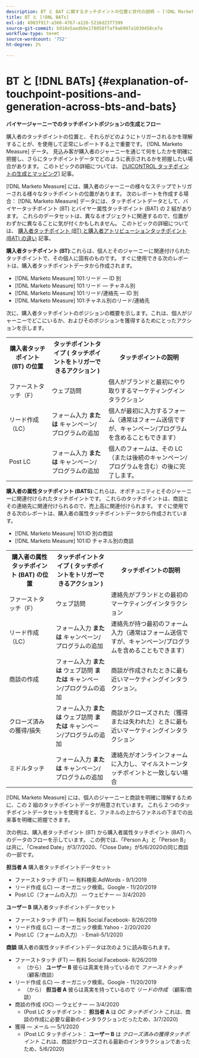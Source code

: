 ```yaml
---
description: BT と BAT に関するタッチポイントの位置と世代の説明 — [!DNL Marketo Measure]  — 製品ドキュメント
title: BT と [!DNL BATs]
exl-id: 4903f917-a366-4767-a126-5216d2377399
source-git-commit: b910e5aedb9e178058f7af9a6907a1039458ce7a
workflow-type: tm+mt
source-wordcount: '752'
ht-degree: 2%

---
```


# BT と [!DNL BATs] {#explanation-of-touchpoint-positions-and-generation-across-bts-and-bats}

**バイヤージャーニーでのタッチポイントポジションの生成とフロー**

購入者のタッチポイントの位置と、それらがどのようにトリガーされるかを理解することが、を使用して正常にレポートする上で重要です。 [!DNL Marketo Measure] データ。 見込み客が購入者のジャーニーを通じて何をしたかを明確に把握し、さらにタッチポイントデータでどのように表示されるかを把握したい場合があります。 このトピックの詳細については、 [[!UICONTROL タッチポイントの生成とマッピング]](/help/configuration-and-setup/getting-started-with-marketo-measure/touchpoint-generation-and-mapping.md) 記事。

[!DNL Marketo Measure] には、購入者のジャーニーの様々なステップでトリガーされる様々なタッチポイントの位置があります。 次のレポートを作成する場合： [!DNL Marketo Measure] データには、タッチポイントデータとして、バイヤータッチポイント (BT) とバイヤー属性タッチポイント (BAT) の 2 組があります。 これらのデータセットは、異なるオブジェクトに関連するので、位置がわずかに異なることに気が付くかもしれません。 このトピックの詳細については、 [購入者タッチポイント (BT) と購入者アトリビューションタッチポイント (BAT) の違い](/help/configuration-and-setup/getting-started-with-marketo-measure/difference-between-buyer-touchpoints-and-buyer-attribution-touchpoints.md) 記事。

**購入者タッチポイント (BT)**:これらは、個人とそのジャーニーに関連付けられたタッチポイントで、その個人に固有のものです。 すぐに使用できる次のレポートは、購入者タッチポイントデータから作成されます。

* [!DNL Marketo Measure] 101:リード — ID 別
* [!DNL Marketo Measure] 101:リード — チャネル別
* [!DNL Marketo Measure] 101:リード/連絡先 — ID 別
* [!DNL Marketo Measure] 101:チャネル別のリード/連絡先

次に、購入者タッチポイントのポジションの概要を示します。これは、個人がジャーニーでどこにいるか、およびそのポジションを獲得するためにとったアクションを示します。

<table> 
 <tbody>
  <tr>
   <th>購入者タッチポイント (BT) の位置</th> 
   <th>タッチポイントタイプ ( タッチポイントをトリガーできるアクション )</th> 
   <th>タッチポイントの説明</th> 
  </tr>
  <tr>
   <td>ファーストタッチ（F）</td> 
   <td>ウェブ訪問</td> 
   <td>個人がブランドと最初にやり取りするマーケティングインタラクション</td> 
  </tr>
  <tr>
   <td>リード作成（LC）</td> 
   <td>フォーム入力 <strong>または</strong> キャンペーン/プログラムの追加</td> 
   <td>個人が最初に入力するフォーム（通常はフォーム送信ですが、キャンペーン/プログラムを含めることもできます）</td> 
  </tr>
  <tr>
   <td>Post LC</td> 
   <td>フォーム入力 <strong>または</strong> キャンペーン/プログラムの追加</td> 
   <td>個人のフォームは、その LC（または後続のキャンペーン/プログラムを含む）の後に完了します。</td> 
  </tr>
 </tbody>
</table>

**購入者の属性タッチポイント (BATS)**:これらは、オポチュニティとそのジャーニーに関連付けられたタッチポイントです。 これらのタッチポイントは、商談とその連絡先に関連付けられるので、売上高に関連付けられます。 すぐに使用できる次のレポートは、購入者の属性タッチポイントデータから作成されています。

* [!DNL Marketo Measure] 101:ID 別の商談
* [!DNL Marketo Measure] 101:ID チャネル別の商談

<table> 
 <tbody>
  <tr>
   <th>購入者の属性タッチポイント (BAT) の位置</th> 
   <th>タッチポイントタイプ ( タッチポイントをトリガーできるアクション )</th> 
   <th>タッチポイントの説明</th> 
  </tr>
  <tr>
   <td>ファーストタッチ（F）</td> 
   <td>ウェブ訪問</td> 
   <td>連絡先がブランドとの最初のマーケティングインタラクション</td> 
  </tr>
  <tr>
   <td>リード作成（LC）</td> 
   <td>フォーム入力 <strong>または</strong> キャンペーン/プログラムの追加</td> 
   <td>連絡先が持つ最初のフォーム入力（通常はフォーム送信ですが、キャンペーン/プログラムを含めることもできます）</td> 
  </tr>
  <tr>
   <td>商談の作成</td> 
   <td>フォーム入力 <strong>または</strong> ウェブ訪問 <strong>または</strong> キャンペーン/プログラムの追加</td> 
   <td>商談が作成されたときに最も近いマーケティングインタラクション。</td> 
  </tr> 
  <tr>
   <td>クローズ済みの獲得/損失</td> 
   <td>フォーム入力 <strong>または</strong> ウェブ訪問 <strong>または</strong> キャンペーン/プログラムの追加</td> 
   <td>商談がクローズされた（獲得または失われた）ときに最も近いマーケティングインタラクション</td> 
  </tr>
  <tr>
   <td>ミドルタッチ</td> 
   <td>フォーム入力 <strong>または</strong> キャンペーン/プログラムの追加</td> 
   <td>連絡先がオンラインフォームに入力し、マイルストーンタッチポイントと一致しない場合</td> 
  </tr>
 </tbody>
</table>

[!DNL Marketo Measure] には、個人のジャーニーと商談を明確に理解するために、この 2 組のタッチポイントデータが用意されています。 これら 2 つのタッチポイントデータセットを使用すると、ファネルの上からファネルの下までの出来事を明確に把握できます。

次の例は、購入者タッチポイント (BT) から購入者属性タッチポイント (BAT) へのデータのフローを示しています。 この例では、「Person A」と「Person B」は共に、「Created Date」が3/7/2020、「Close Date」が5/6/2020の同じ商談の一部です。

**担当者 A** 購入者タッチポイントデータセット

* ファーストタッチ (FT) — 有料検索.AdWords - 9/1/2019
* リード作成 (LC) — オーガニック検索。Google - 11/20/2019
* Post LC（フォームの入力） — ウェビナー — 3/4/2020

**ユーザー B** 購入者タッチポイントデータセット

* ファーストタッチ (FT) — 有料 Social.Facebook- 8/26/2019
* リード作成 (LC) — オーガニック検索.Yahoo - 2/20/2020
* Post LC（フォームの入力） - Email-5/1/2020

**商談** 購入者の属性タッチポイントデータは次のように読み取られます。

* ファーストタッチ (FT) — 有料 Social.Facebook- 8/26/2019
   * （から） **ユーザー B** 彼らは真実を持っているので _ファーストタッチ_ （顧客/商談）
* リード作成 (LC) — オーガニック検索。Google - 11/20/2019
   * （から） **担当者 A** 彼らは真実を持っているので _リードの作成_ （顧客/商談）
* 商談の作成 (OC) — ウェビナー — 3/4/2020
   * (Post LC タッチポイント： **担当者 A** は _OC タッチポイント_ これは、商談の作成に必要な最新のインタラクションだったため、3/7/2020)
* 獲得 — メール — 5/1/2020
   * (Post LC タッチポイント： **ユーザー B** は _クローズ済みの獲得タッチポイント_ これは、商談がクローズされる最新のインタラクションであったため、5/6/2020)
